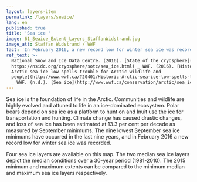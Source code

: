 ```yaml
---
layout: layers-item
permalink: /layers/seaice/
lang: en
published: true
title: 'Sea ice '
image: 61_Seaice_Extent_Layers_StaffanWidstrand.jpg
image_att: Staffan Widstrand / WWF
fact: 'In February 2016, a new record low for winter sea ice was recorded'
ref_text: >-
  National Snow and Ice Data Centre. (2016). [State of the cryosphere](
  https://nsidc.org/cryosphere/sotc/sea_ice.html) _ WWF. (2016). [Historic
  Arctic sea ice low spells trouble for Arctic wildlife and
  people](http://www.wwf.ca/?20401/Historic-Arctic-sea-ice-low-spells-trouble-for-Arctic-wildlife-and-people)
  _ WWF. (n.d.). [Sea ice](http://www.wwf.ca/conservation/arctic/sea_ice/)
---
```

Sea ice is the foundation of life in the Arctic. Communities and wildlife are highly evolved and attuned to life in an ice-dominated ecosystem. Polar bears depend on sea ice as a platform to hunt on and Inuit use the ice for transportation and hunting. Climate change has caused drastic changes, and loss of sea ice has been estimated at 13.3 per cent per decade as measured by September minimums. The nine lowest September sea ice minimums have occurred in the last nine years, and in February 2016 a new record low for winter sea ice was recorded.

Four sea ice layers are available on this map. The two median sea ice layers depict the median conditions over a 30-year period (1981-2010). The 2015 minimum and maximum extents can be compared to the minimum median and maximum sea ice layers respectively.
